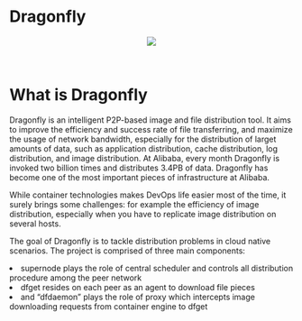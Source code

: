 # Dragonfly

<p align="center">
  <img src="https://repository-images.githubusercontent.com/309874357/c2b3ff80-a931-11eb-89b2-32c6ceed11cd" />
</p>

<br>

# What is Dragonfly

<p>
  Dragonfly is an intelligent P2P-based image and file distribution tool. It aims to improve the efficiency and success rate of file transferring, and maximize the usage of network bandwidth, especially for the distribution of larget amounts of data, such as application distribution, cache distribution, log distribution, and image distribution.
 At Alibaba, every month Dragonfly is invoked two billion times and distributes 3.4PB of data. Dragonfly has become one of the most important pieces of infrastructure at Alibaba.

  While container technologies makes DevOps life easier most of the time, it surely brings some challenges: for example the efficiency of image distribution, especially when you     have to replicate image distribution on several hosts.
  
  The goal of Dragonfly is to tackle distribution problems in cloud native scenarios.
  The project is comprised of three main components:
   <li> supernode plays the role of central scheduler and controls all distribution procedure among the peer network </li>
   <li> dfget resides on each peer as an agent to download file pieces </li>
   <li> and “dfdaemon” plays the role of proxy which intercepts image downloading requests from container engine to dfget </li>
</p>

